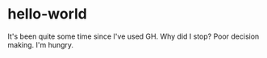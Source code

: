 # hello-world

It's been quite some time since I've used GH.  Why did I stop?  Poor decision making.
I'm hungry.
